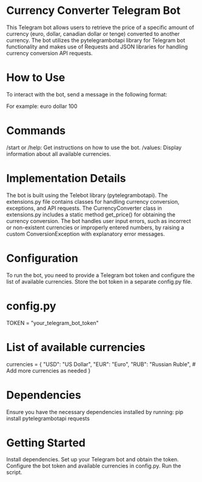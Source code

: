 # Currency Converter Telegram Bot
This Telegram bot allows users to retrieve the price of a specific amount of currency (euro, dollar, canadian dollar or tenge) converted to another currency. The bot utilizes the pytelegrambotapi library for Telegram bot functionality and makes use of Requests and JSON libraries for handling currency conversion API requests.
# How to Use
To interact with the bot, send a message in the following format:
<base currency> <target currency> <amount>
For example:
euro dollar 100

# Commands
/start or /help: Get instructions on how to use the bot.
/values: Display information about all available currencies.

# Implementation Details
The bot is built using the Telebot library (pytelegrambotapi).
The extensions.py file contains classes for handling currency conversion, exceptions, and API requests.
The CurrencyConverter class in extensions.py includes a static method get_price() for obtaining the currency conversion.
The bot handles user input errors, such as incorrect or non-existent currencies or improperly entered numbers, by raising a custom ConversionException with explanatory error messages.

# Configuration
To run the bot, you need to provide a Telegram bot token and configure the list of available currencies. Store the bot token in a separate config.py file.

# config.py
TOKEN = "your_telegram_bot_token"

# List of available currencies
currencies = {
    "USD": "US Dollar",
    "EUR": "Euro",
    "RUB": "Russian Ruble",
    # Add more currencies as needed
}

# Dependencies
Ensure you have the necessary dependencies installed by running:
pip install pytelegrambotapi requests

# Getting Started
Install dependencies.
Set up your Telegram bot and obtain the token.
Configure the bot token and available currencies in config.py.
Run the script.

